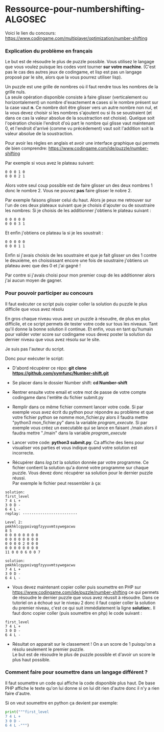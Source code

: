# Ressource-pour-numbershifting-ALGOSEC

Voici le lien du concours: https://www.codingame.com/multiplayer/optimization/number-shifting

### Explication du problème en français

Le but est de résoudre le plus de puzzle possible. Vous utilisez le langage que vous voulez puisque les codes vont tourner **sur votre machine**. (C'est pas le cas des autres jeux de codingame, et lisp est pas un langage proposé par le site, alors que la vous pourrez utiliser lisp).

Un puzzle est une grille de nombres où il faut rendre tous les nombres de la grille nuls.  
La seule opération disponible consiste à faire glisser (verticalement ou horizontalement) un nombre d'exactement **n** cases si le nombre présent sur la case vaut **n**. Ce nombre doit être glisser vers un autre nombre non nul, et la vous devez choisir si les nombres s'ajoutent ou si ils se soustraient (et dans ce cas la valeur absolue de la soustraction est choisie). Quelque soit l'opération choisie l'endroit d'où part le nombre qui glisse vaut maintenant 0, et l'endroit d'arrivé (comme vu précédement) vaut soit l'addition soit la valeur absolue de la soustraction.

Pour avoir les règles en anglais et avoir une interface graphique qui permets de bien comprendre: https://www.codingame.com/ide/puzzle/number-shifting

Par exemple si vous avez le plateau suivant:
```
0 0 0 1 0
0 0 0 2 1
```
Alors votre seul coup possible est de faire glisser un des deux nombres 1 donc le nombre 2. Vous ne pouvez **pas** faire glisser le nobre 2.

Par exemple faisons glisser celui du haut. Alors je peux me retrouver sur l'un de ces deux plateaux suivant que je choisis d'ajouter ou de soustraire les nombres:
Si je choisis de les additionner j'obtiens le plateau suivant :
```
0 0 0 0 0
0 0 0 3 1
```
Et enfin j'obtiens ce plateau la si je les soustrait :
```
0 0 0 0 0
0 0 0 1 1
```
Enfin si j'avais choisis de les soustraire et que je fait glisser un des 1 contre le deuxième, en choississant encore une fois de soustraire j'obtiens un plateau avec que des 0 et j'ai gagné !

Par contre si j'avais choisi pour mon premier coup de les additionner alors j'ai aucun moyen de gagner.

### Pour pouvoir participer au concours

Il faut exécuter ce script puis copier coller la solution du puzzle le plus difficile que vous avez résolu

En gros chaque niveau vous avez un puzzle à résoudre, de plus en plus difficile, et ce script permets de tester votre code sur tous les niveaux. Tant qu'il donne la bonne solution il continue. Et enfin, vous en tant qu'humain pour valider voter score sur codingame vous devez poster la solution du dernier niveau que vous avez résolu sur le site.

Je suis pas l'auteur du script.

Donc pour exécuter le script:

+ D'abord récupérer ce répo:
**git clone https://github.com/symfunc/Number-shift.git**

+ Se placer dans le dossier Number shift: **cd Number-shift**

+ Rentrer ensuite votre email et votre mot de passe de votre compte codingame dans l'entête du fichier submit.py

+ Remplir dans ce même fichier comment lancer votre code. Si par exemple vous avez écrit du python pour répondre au problème et que votre fichier python se nomme mon_fichier.py alors il faudra mettre "python3 mon_fichier.py" dans la variable   *program_execute*. Si par exemple vous créez un executable qui se lance en faisant ./main alors il faudra mettre "./main" dans la variable *program_execute*

+ Lancer votre code: **python3 submit.py**. Ca affiche des liens pour visualiser vos parties et vous indique quand votre solution est incorrecte.

+ Récupérer dans _log.txt_ la solution donnée par votre programme. Ce fichier contient la solution qu'a donné votre programme sur chaque puzzle. Vous devez donc récupérer sa solution pour le dernier puzzle réussi.  
Par exemple le fichier peut ressembler à ça:
```
solution:
first_level
7 4 L +
3 0 D -
6 4 L -
replay: -------------------------

Level 2:
pmkhklcgypoivqgfzyyuvmtsywegacwu
8 5
0 0 0 0 0 0 0 0
0 0 0 0 0 0 0 0
0 0 0 0 2 0 0 0
0 0 0 0 0 0 0 0
11 0 0 0 6 0 0 7

solution:
pmkhklcgypoivqgfzyyuvmtsywegacwu
7 4 L +
3 0 D -
6 4 L -
```

+ Vous devez maintenant copier coller puis soumettre en PHP sur https://www.codingame.com/ide/puzzle/number-shifting ce qui permets de résoudre le dernier puzzle que vous avez réussit à résoudre. Dans ce tutoriel on a échoué sur le niveau 2 donc il faut copier coller la solution du premier niveau, c'est ce qui suit immédiatement la ligne **solution:**. Il faut donc copier coller (puis soumettre en php) le code suivant :
```
first_level
7 4 L +
3 0 D -
6 4 L -
```

+ Résultat on apparait sur le classement ! On a un score de 1 puisqu'on a résolu seulement le premier puzzle.  
Le but est de résoudre le plus de puzzle possible et d'avoir un score le plus haut possible.

### Comment faire pour soumettre dans un langage différent ?

Il faut soumettre un code qui affiche la code disponible plus haut. De base PHP affiche le texte qu'on lui donne si on lui dit rien d'autre donc il n'y a rien faire d'autre.

Si on veut soumettre en python ça devient par exemple:
```python
print("""first_level
7 4 L +
3 0 D -
6 4 L -""")
```

